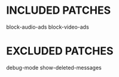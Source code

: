 # INCLUDED PATCHES
block-audio-ads
block-video-ads
# EXCLUDED PATCHES
debug-mode
show-deleted-messages
